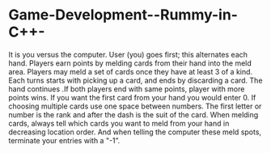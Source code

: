 # Game-Development--Rummy-in-C++-
It is you versus the computer. User (you) goes first; this alternates each hand. Players earn points by melding cards from their hand into the meld area. Players may meld a set of cards once they have at least 3 of a kind. Each turns starts with picking up a card, and ends by discarding a card. The hand continues .If both players end with same points, player with more points wins. If you want the first card from your hand you would enter 0. If choosing multiple cards use one space between numbers. The first letter or number is the rank and after the dash is the suit of the card. When melding cards, always tell which cards you want to meld from your hand in decreasing location order. And when telling the computer these meld spots, terminate your entries with a "-1”.
